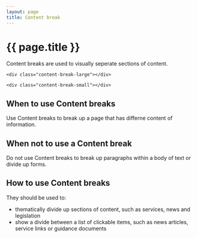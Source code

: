 ```yaml
---
layout: page
title: Content break
---
```


# {{ page.title }}

Content breaks are used to visually seperate sections of content.

<div class="content-break-large"></div>

    <div class="content-break-large"></div>

<div class="content-break-small"></div>

    <div class="content-break-small"></div>

## When to use Content breaks

Use Content breaks to break up a page that has differne content of information.

## When not to use a Content break

Do not use Content breaks to break up paragraphs within a body of text or divide up forms.

## How to use Content breaks

They should be used to:
<ul>
  <li>thematically divide up sections of content, such as services, news and legislation</li>
  <li>show a divide between a list of clickable items, such as news articles, service links or guidance documents</li>
</ul>


